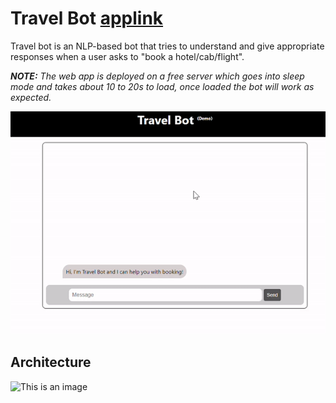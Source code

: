 # Travel Bot [applink](https://travel-bot-demo.herokuapp.com/)
Travel bot is an NLP-based bot that tries to understand and give appropriate responses when a user asks to "book a hotel/cab/flight".

***NOTE:** The web app is deployed on a free server which goes into sleep mode and takes about 10 to 20s to load, once loaded the bot will work as expected.* 

![Demo](https://github.com/abhijitpai000/travel-bot/blob/main/travel-bot-demo.gif)

## Architecture
![This is an image](/https://github.com/abhijitpai000/travel-bot/blob/main/travel-bot-arch.png)
